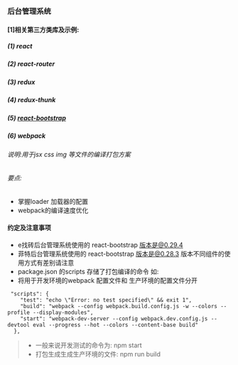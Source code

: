 ###  后台管理系统
#### [1]相关第三方类库及示例:
##### (1) react
##### (2) react-router
##### (3) redux
##### (4) redux-thunk
##### (5) [react-bootstrap](http://react-bootstrap.github.io/)
##### (6) webpack
###### 说明:用于jsx css img 等文件的编译打包方案
###### 要点:

- 掌握loader 加载器的配置  
- webpack的编译速度优化 

#### 约定及注意事项
- e找砖后台管理系统使用的 react-bootstrap 版本是@0.29.4
- 菲特后台管理系统使用的 react-bootstrap 版本是@0.28.3 版本不同组件的使用方式有差别请注意
- package.json 的scripts 存储了打包编译的命令 如:
- 将用于开发环境的webpack 配置文件和 生产环境的配置文件分开

```
 "scripts": {
    "test": "echo \"Error: no test specified\" && exit 1",
    "build": "webpack --config webpack.build.config.js -w --colors --profile --display-modules",
    "start": "webpack-dev-server --config webpack.dev.config.js --devtool eval --progress --hot --colors --content-base build"
  },

```
> *  一般来说开发测试的命令为: npm start
> *  打包生成生成生产环境的文件: npm run build
